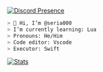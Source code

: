 [![Discord Presence](https://lanyard.cnrad.dev/api/1013500192730906684)](https://discord.com/users/1013500192730906684)
```zsh
> 👋 Hi, I’m @seria000
> I’m currently learning: Lua
> Pronouns: He/Him
> Code editor: Vscode
> Executor: Swift
```

[![Stats](https://github-readme-stats.vercel.app/api?username=seria000&show_icons=true&count_private=true&theme=dark)](https://github.com/seria000)
